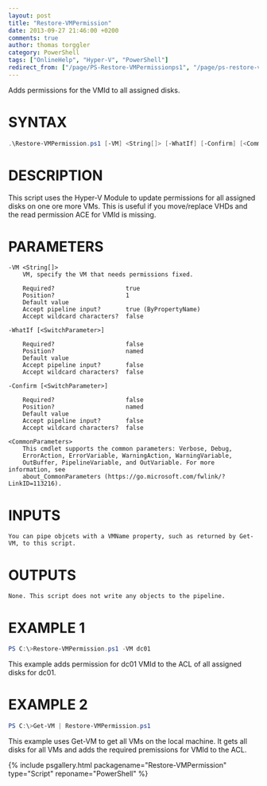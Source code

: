 ```yaml
---
layout: post
title: "Restore-VMPermission"
date: 2013-09-27 21:46:00 +0200
comments: true
author: thomas torggler
category: PowerShell
tags: ["OnlineHelp", "Hyper-V", "PowerShell"]
redirect_from: ["/page/PS-Restore-VMPermissionps1", "/page/ps-restore-vmpermissionps1"]
---
```


Adds permissions for the VMId to all assigned disks.
<!-- more -->
# SYNTAX
```powershell
.\Restore-VMPermission.ps1 [-VM] <String[]> [-WhatIf] [-Confirm] [<CommonParameters>]
```

# DESCRIPTION
This script uses the Hyper-V Module to update permissions for all assigned disks on one ore more VMs. This is useful if you move/replace VHDs and the read permission ACE for VMId is missing.

# PARAMETERS
    -VM <String[]>
        VM, specify the VM that needs permissions fixed.

        Required?                    true
        Position?                    1
        Default value
        Accept pipeline input?       true (ByPropertyName)
        Accept wildcard characters?  false

    -WhatIf [<SwitchParameter>]

        Required?                    false
        Position?                    named
        Default value
        Accept pipeline input?       false
        Accept wildcard characters?  false

    -Confirm [<SwitchParameter>]

        Required?                    false
        Position?                    named
        Default value
        Accept pipeline input?       false
        Accept wildcard characters?  false

    <CommonParameters>
        This cmdlet supports the common parameters: Verbose, Debug,
        ErrorAction, ErrorVariable, WarningAction, WarningVariable,
        OutBuffer, PipelineVariable, and OutVariable. For more information, see
        about_CommonParameters (https://go.microsoft.com/fwlink/?LinkID=113216).

# INPUTS
    You can pipe objcets with a VMName property, such as returned by Get-VM, to this script.


# OUTPUTS
    None. This script does not write any objects to the pipeline.


# EXAMPLE 1
```powershell
PS C:\>Restore-VMPermission.ps1 -VM dc01
```
This example adds permission for dc01 VMId to the ACL of all assigned disks for dc01.

# EXAMPLE 2
```powershell
PS C:\>Get-VM | Restore-VMPermission.ps1
``` 
This example uses Get-VM to get all VMs on the local machine. It gets all disks for all VMs and adds the required premissions for VMId to the ACL.

{% include psgallery.html packagename="Restore-VMPermission" type="Script" reponame="PowerShell" %}